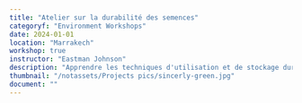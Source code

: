 ```yaml
---
title: "Atelier sur la durabilité des semences"
categoryf: "Environment Workshops"
date: 2024-01-01
location: "Marrakech"
workshop: true
instructor: "Eastman Johnson"
description: "Apprendre les techniques d'utilisation et de stockage durables des semences."
thumbnail: "/notassets/Projects pics/sincerly-green.jpg"
document: ""
---
```

